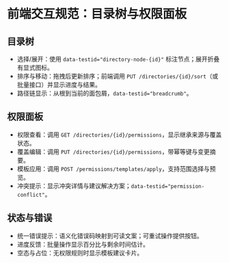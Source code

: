 # 前端交互规范：目录树与权限面板

## 目录树
- 选择/展开：使用 `data-testid="directory-node-{id}"` 标注节点；展开折叠有显式图标。
- 排序与移动：拖拽后更新排序；前端调用 `PUT /directories/{id}/sort`（或批量接口）并显示进度与结果。
- 路径链显示：从根到当前的面包屑，`data-testid="breadcrumb"`。

## 权限面板
- 权限查看：调用 `GET /directories/{id}/permissions`，显示继承来源与覆盖状态。
- 覆盖编辑：调用 `PUT /directories/{id}/permissions`，带幂等键与变更摘要。
- 模板应用：调用 `POST /permissions/templates/apply`，支持范围选择与预览。
- 冲突提示：显示冲突详情与建议解决方案；`data-testid="permission-conflict"`。

## 状态与错误
- 统一错误提示：语义化错误码映射到可读文案；可重试操作提供按钮。
- 进度反馈：批量操作显示百分比与剩余时间估计。
- 空态与占位：无权限规则时显示模板建议卡片。